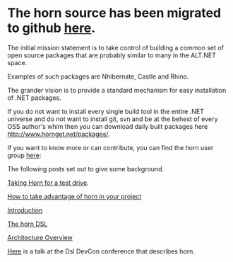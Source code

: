# The horn source has been migrated to github [here](http://github.com/dagda1/horn_src). #

The initial mission statement is to take control of building a common set of open source packages that are probably similar to many in the ALT.NET space.

Examples of such packages are Nhibernate, Castle and Rhino.

The grander vision is to provide a standard mechanism for easy installation of .NET packages.

If you do not want to install every single build tool in the entire .NET universe and do not want to install git, svn and be at the behest of every OSS author's whim then you can download daily built packages here http://www.hornget.net/packages/.

If you want to know more or can contribute, you can find the horn user group [here](http://groups.google.co.uk/group/horn-development):

The following posts set out to give some background.

[Taking Horn for a test drive](http://blog.bittercoder.com/PermaLink,guid,5614d98a-98f7-4343-b66c-3bf6da0707e0.aspx).

[How to take advantage of horn in your project](http://bartreyserhove.blogspot.com/2009/08/how-to-take-advantage-of-horn-in-your.html)

[Introduction](http://thesoftwaresimpleton.blogspot.com/2009/03/horn-package-management-system.html)

[The horn DSL](http://thesoftwaresimpleton.blogspot.com/2009/03/horn-dsl.html)

[Architecture Overview](http://thesoftwaresimpleton.blogspot.com/2009/03/horn-architecure-overview.html)

[Here](http://msdn.microsoft.com/en-us/oslo/dd727726.aspx) is a talk at the Dsl DevCon conference that describes horn.

